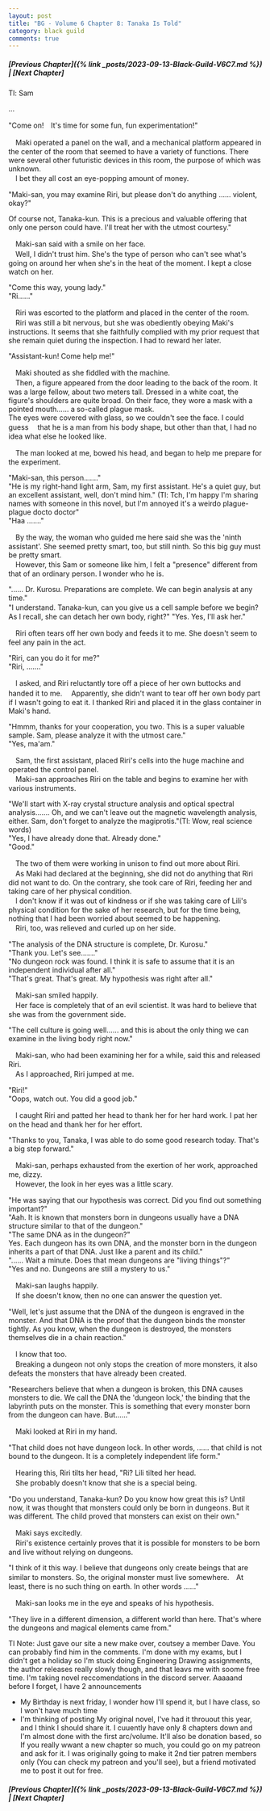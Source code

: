 ```yaml
---
layout: post
title: "BG - Volume 6 Chapter 8: Tanaka Is Told"
category: black guild
comments: true
---
```


##### [Previous Chapter]({% link _posts/2023-09-13-Black-Guild-V6C7.md %}) \| [Next Chapter]



Tl: Sam

…


"Come on!　It's time for some fun, fun experimentation!"

　Maki operated a panel on the wall, and a mechanical platform appeared in the center of the room that seemed to have a variety of functions. There were several other futuristic devices in this room, the purpose of which was unknown.   
　I bet they all cost an eye-popping amount of money.

"Maki-san, you may examine Riri, but please don't do anything ...... violent, okay?"   
<!--more-->
Of course not, Tanaka-kun. This is a precious and valuable offering that only one person could have. I'll treat her with the utmost courtesy."

　Maki-san said with a smile on her face.   
　Well, I didn't trust him. She's the type of person who can't see what's going on around her when she's in the heat of the moment. I kept a close watch on her.

"Come this way, young lady."   
"Ri......"

　Riri was escorted to the platform and placed in the center of the room.   
　Riri was still a bit nervous, but she was obediently obeying Maki's instructions. It seems that she faithfully complied with my prior request that she remain quiet during the inspection. I had to reward her later.

"Assistant-kun! Come help me!"

　Maki shouted as she fiddled with the machine.   
　Then, a figure appeared from the door leading to the back of the room.
It was a large fellow, about two meters tall. Dressed in a white coat, the figure's shoulders are quite broad. On their face, they wore a mask with a pointed mouth...... a so-called plague mask.   
The eyes were covered with glass, so we couldn't see the face. I could guess 　that he is a man from his body shape, but other than that, I had no idea what else he looked like.

　The man looked at me, bowed his head, and began to help me prepare for the experiment.

"Maki-san, this person......."   
"He is my right-hand light arm, Sam, my first assistant. He's a quiet guy, but an excellent assistant, well, don't mind him." (Tl: Tch, I'm happy I'm sharing names with someone in this novel, but I'm annoyed it's a weirdo plague-plague docto doctor"   
"Haa ......."

　By the way, the woman who guided me here said she was the 'ninth assistant'. She seemed pretty smart, too, but still ninth. So this big guy must be pretty smart.   
　However, this Sam or someone like him, I felt a "presence" different from that of an ordinary person. I wonder who he is.

"...... Dr. Kurosu. Preparations are complete. We can begin analysis at any time."   
"I understand. Tanaka-kun, can you give us a cell sample before we begin?　As I recall, she can detach her own body, right?"
"Yes. Yes, I'll ask her."

　Riri often tears off her own body and feeds it to me. She doesn't seem to feel any pain in the act.

"Riri, can you do it for me?"   
"Riri, ......."

　I asked, and Riri reluctantly tore off a piece of her own buttocks and handed it to me.
　Apparently, she didn't want to tear off her own body part if I wasn't going to eat it. I thanked Riri and placed it in the glass container in Maki's hand.

"Hmmm, thanks for your cooperation, you two. This is a super valuable sample. Sam, please analyze it with the utmost care."   
"Yes, ma'am."

　Sam, the first assistant, placed Riri's cells into the huge machine and operated the control panel.   
　Maki-san approaches Riri on the table and begins to examine her with various instruments.

"We'll start with X-ray crystal structure analysis and optical spectral analysis....... Oh, and we can't leave out the magnetic wavelength analysis, either. Sam, don't forget to analyze the magiprotis."(Tl: Wow, real science words)   
"Yes, I have already done that. Already done."   
"Good."   

　The two of them were working in unison to find out more about Riri.   
　As Maki had declared at the beginning, she did not do anything that Riri did not want to do. On the contrary, she took care of Riri, feeding her and taking care of her physical condition.   
　I don't know if it was out of kindness or if she was taking care of Lili's physical condition for the sake of her research, but for the time being, nothing that I had been worried about seemed to be happening.   
　Riri, too, was relieved and curled up on her side.

"The analysis of the DNA structure is complete, Dr. Kurosu."   
"Thank you. Let's see......."   
"No dungeon rock was found. I think it is safe to assume that it is an independent individual after all."   
"That's great. That's great. My hypothesis was right after all."

　Maki-san smiled happily.   
　Her face is completely that of an evil scientist. It was hard to believe that she was from the government side.

"The cell culture is going well...... and this is about the only thing we can examine in the living body right now."

　Maki-san, who had been examining her for a while, said this and released Riri.   
　As I approached, Riri jumped at me.

"Riri!"   
"Oops, watch out. You did a good job."

　I caught Riri and patted her head to thank her for her hard work. I pat her on the head and thank her for her effort.

"Thanks to you, Tanaka, I was able to do some good research today. That's a big step forward."

　Maki-san, perhaps exhausted from the exertion of her work, approached me, dizzy.   
　However, the look in her eyes was a little scary.

"He was saying that our hypothesis was correct. Did you find out something important?"   
"Aah. It is known that monsters born in dungeons usually have a DNA structure similar to that of the dungeon."   
"The same DNA as in the dungeon?"   
Yes. Each dungeon has its own DNA, and the monster born in the dungeon inherits a part of that DNA. Just like a parent and its child."   
"...... Wait a minute. Does that mean dungeons are "living things"?"   
"Yes and no. Dungeons are still a mystery to us."

　Maki-san laughs happily.   
　If she doesn't know, then no one can answer the question yet.

"Well, let's just assume that the DNA of the dungeon is engraved in the monster. And that DNA is the proof that the dungeon binds the monster tightly. As you know, when the dungeon is destroyed, the monsters themselves die in a chain reaction."

　I know that too.   
　Breaking a dungeon not only stops the creation of more monsters, it also defeats the monsters that have already been created.

"Researchers believe that when a dungeon is broken, this DNA causes monsters to die. We call the DNA the 'dungeon lock,' the binding that the labyrinth puts on the monster. This is something that every monster born from the dungeon can have. But......"

　Maki looked at Riri in my hand.

"That child does not have dungeon lock. In other words, ...... that child is not bound to the dungeon. It is a completely independent life form."

　Hearing this, Riri tilts her head, "Ri? Lili tilted her head.   
　She probably doesn't know that she is a special being.

"Do you understand, Tanaka-kun? Do you know how great this is? Until now, it was thought that monsters could only be born in dungeons. But it was different. The child proved that monsters can exist on their own."

　Maki says excitedly.   
　Riri's existence certainly proves that it is possible for monsters to be born and live without relying on dungeons.

"I think of it this way. I believe that dungeons only create beings that are similar to monsters. So, the original monster must live somewhere.　At least, there is no such thing on earth. In other words ......"

　Maki-san looks me in the eye and speaks of his hypothesis.

"They live in a different dimension, a different world than here. That's where the dungeons and magical elements came from."


Tl Note: Just gave our site a new make over, coutsey a member Dave. You can probably find him in the comments. I'm done with my exams, but I didn't get a holiday so I'm stuck doing Engineering Drawing assignments, the author releases really slowly though, and that leavs me with soome free time. I'm taking novel reccomendations in the discord server. Aaaaand before I forget, I have 2 announcements    

- My Birthday is next friday, I wonder how I'll spend it, but I have class, so I won't have much time
- I'm thinking of posting My original novel, I've had it throuout this year, and I think I should share it. I cuuently have only 8 chapters down and I'm almost done with the first arc/volume. It'll also be donation based, so If you really wwant a new chapter so much, you could go on my patreon and ask for it. I was originally going to make it 2nd tier patren members only (You can check my patreon and you'll see), but a friend motivated me to post it out for free.



##### [Previous Chapter]({% link _posts/2023-09-13-Black-Guild-V6C7.md %}) \| [Next Chapter]
